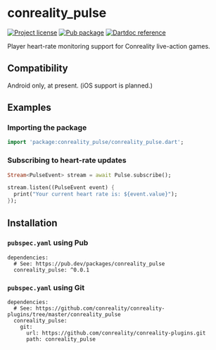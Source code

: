conreality_pulse
================

[![Project license](https://img.shields.io/badge/license-Public%20Domain-blue.svg)](https://unlicense.org)
[![Pub package](https://img.shields.io/pub/v/conreality_pulse.svg)](https://pub.dev/packages/conreality_pulse)
[![Dartdoc reference](https://img.shields.io/badge/dartdoc-reference-blue.svg)](https://pub.dev/documentation/conreality_pulse/latest/)

Player heart-rate monitoring support for Conreality live-action games.

Compatibility
-------------

Android only, at present. (iOS support is planned.)

Examples
--------

### Importing the package

```dart
import 'package:conreality_pulse/conreality_pulse.dart';
```

### Subscribing to heart-rate updates

```dart
Stream<PulseEvent> stream = await Pulse.subscribe();

stream.listen((PulseEvent event) {
  print("Your current heart rate is: ${event.value}");
});
```

Installation
------------

### `pubspec.yaml` using Pub

    dependencies:
      # See: https://pub.dev/packages/conreality_pulse
      conreality_pulse: ^0.0.1

### `pubspec.yaml` using Git

    dependencies:
      # See: https://github.com/conreality/conreality-plugins/tree/master/conreality_pulse
      conreality_pulse:
        git:
          url: https://github.com/conreality/conreality-plugins.git
          path: conreality_pulse
